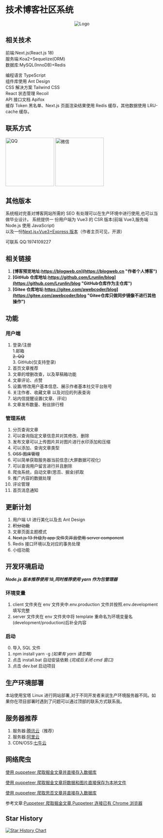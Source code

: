 # 技术博客社区系统

<div align=center>
 <img src="https://blogweb.cn/favicon.svg" alt="Logo" title="Logo" />
</div>

## 相关技术

前端:Next.js(React.js 18)  
服务端:Koa2+Sequelize(ORM)  
数据库:MySQL(InnoDB)+Redis

编程语言 TypeScript  
组件库使用 Ant Design  
CSS 解决方案 Tailwind CSS  
React 状态管理 Recoil  
API 接口文档 Apifox  
缓存 Token 黑名单、Next.js 页面渲染结果使用 Redis 缓存，其他数据使用 LRU-cache 缓存。

## 联系方式

<div>
    <img src="https://disk.blogweb.cn/me/qq.svg?qq"  width=160 alt="QQ">
    <img src="https://disk.blogweb.cn/me/wechat.svg?wx" width=160 alt="微信">
</div>

## 其他版本

系统相对完善对博客网站所需的 SEO 有处理可以在生产环境中进行使用,也可以当做毕业设计。
系统提供一 份用户端为 Vue3 的 CSR 版本(前端 Vue3,服务端 Node.js 使用 JavaScript)  
以及一份[Next.js+Vue3+Express 版本](https://github.com/Lrunlin/web_blog "个人博客")（作者主页可见，开源）

可联系 QQ:1974109227

## 相关链接

1. **[博客预览地址:https://blogweb.cn](https://blogweb.cn "作者个人博客")**
2. **[GitHub 仓库地址:https://github.com/Lrunlin/blog](https://github.com/Lrunlin/blog "GitHub仓库作为主仓库")**
3. **[Gitee 仓库地址:https://gitee.com/awebcoder/blog](https://gitee.com/awebcoder/blog "Gitee仓库只做同步镜像不进行其他操作")**

## 功能

### 用户端

1. 登录/注册  
   1.邮箱  
   ~~2. QQ~~  
    3. GitHub(仅支持登录)
2. 首页文章推荐
3. 文章的增删改查，以及草稿箱功能
4. 文章评论、点赞
5. 设置/修改用户基本信息、展示作者基本社交平台账号
6. 关注作者、收藏文章 以及对应的列表查询
7. 站内信提醒设置(文章、评论)
8. 文章发布数量、粉丝排行榜

### 管理系统

1. 分页查询文章
2. 可以查询指定文章信息并对其修改、删除
3. 发布文章可以上传图片并对图片进行水印添加和压缩
4. 可以添加、查询文章类型
5. ~~OSS 图床管理~~
6. 可以简单获取服务器当前信息(大屏数据可视化)
7. 可以查询用户留言进行并且删除
8. 爬虫系统，自动文章(思否、掘金)抓取
9. 推广内容的数据处理
10. 评论管理
11. 首页消息通知

## 更新计划

1. 用户端 UI 进行美化以及去 Ant Design
2. ~~积分功能~~
5. 文章页面主题模式
6. ~~Next.js 13 升级为 app 文件夹并且使用 server component~~
7. Redis 接口环境以及对应的事务处理
8. 小组功能

## 开发环境启动

**_Node.js 版本推荐使用 18,同时推荐使用 yarn 作为包管理器_**

### 环境变量

1. client 文件夹在 env 文件夹中.env.production 文件并按照.env.development 填写完整
2. server 文件夹在 env 文件夹中将 template 重命名为环境变量名(development/production)后补全内容

### 启动

0. 导入 SQL 文件
1. npm install yarn -g _(如果有 yarn 请忽略)_
2. 点击 install.bat 自动安装依赖 _(完成后关闭 cmd 窗口)_
3. 点击 dev.bat 启动项目

## 生产环境部署

本站使用宝塔 Linux 进行网站部署,对于不同开发者来说生产环境服务器不同。如果你在项目部署时遇到了问题可以通过顶部的联系方式联系我。

## 服务器推荐

1. 服务器:[腾讯云](https://curl.qcloud.com/VEizLhRn "腾讯云,轻量应用服务器")（推荐）
2. 服务器:[阿里云](https://www.aliyun.com/daily-act/ecs/activity_selection?userCode=46qdmkc0 "阿里云,轻量应用服务器")
3. CDN/OSS:[七牛云](https://s.qiniu.com/NZ3Iz2 "七牛云,CDN,OSS")

## 网络爬虫

[使用 puppeteer 爬取掘金文章并直接存入数据库](https://github.com/Lrunlin/puppeteer-juejin-blog)

[使用 puppeteer 爬取掘金文章将数据和图片直接保存为本地文件](https://github.com/Lrunlin/puppeteer-juejin)

[使用 puppeteer 爬取思否文章并直接存入数据库](https://github.com/Lrunlin/puppeteer-sf-blog)

参考文章:[Puppeteer 爬取掘金文章](https://blogweb.cn/article/1197996635410),[Puppeteer 连接已有 Chrome 浏览器](https://blogweb.cn/article/6064301311)

## Star History

[![Star History Chart](https://api.star-history.com/svg?repos=Lrunlin/blog&type=Date)](https://star-history.com/#Lrunlin/blog&Date)
